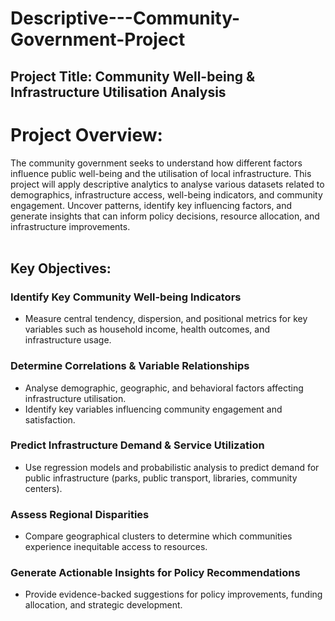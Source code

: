 # Descriptive---Community-Government-Project

## Project Title: Community Well-being & Infrastructure Utilisation Analysis<br>
# Project Overview:
The community government seeks to understand how different factors influence public well-being and the utilisation of local infrastructure. 
This project will apply descriptive analytics to analyse various datasets related to demographics, infrastructure access, well-being indicators, and community engagement.
Uncover patterns, identify key influencing factors, and generate insights that can inform policy decisions, resource allocation, and infrastructure improvements.<br><br>

## Key Objectives:
### Identify Key Community Well-being Indicators
- Measure central tendency, dispersion, and positional metrics for key variables such as household income, health outcomes, and infrastructure usage.<br>
### Determine Correlations & Variable Relationships
- Analyse demographic, geographic, and behavioral factors affecting infrastructure utilisation.
- Identify key variables influencing community engagement and satisfaction.<br>
### Predict Infrastructure Demand & Service Utilization
- Use regression models and probabilistic analysis to predict demand for public infrastructure (parks, public transport, libraries, community centers).<br>
### Assess Regional Disparities
- Compare geographical clusters to determine which communities experience inequitable access to resources.<br>
### Generate Actionable Insights for Policy Recommendations
- Provide evidence-backed suggestions for policy improvements, funding allocation, and strategic development.<br>


